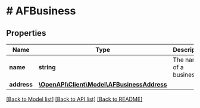 # # AFBusiness

## Properties

Name | Type | Description | Notes
------------ | ------------- | ------------- | -------------
**name** | **string** | The name of a business |
**address** | [**\OpenAPI\Client\Model\AFBusinessAddress**](AFBusinessAddress.md) |  |

[[Back to Model list]](../../README.md#models) [[Back to API list]](../../README.md#endpoints) [[Back to README]](../../README.md)
